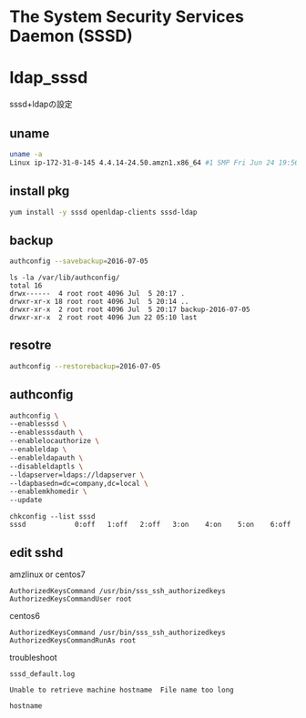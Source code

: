 The System Security Services Daemon (SSSD)
==========================================

# ldap_sssd
sssd+ldapの設定


uname
----
```bash
uname -a
Linux ip-172-31-0-145 4.4.14-24.50.amzn1.x86_64 #1 SMP Fri Jun 24 19:56:04 UTC 2016 x86_64 x86_64 x86_64 GNU/Linux
```
install pkg
----
```bash
yum install -y sssd openldap-clients sssd-ldap
```

backup
----
```bash
authconfig --savebackup=2016-07-05
```

```
ls -la /var/lib/authconfig/
total 16
drwx------  4 root root 4096 Jul  5 20:17 .
drwxr-xr-x 18 root root 4096 Jul  5 20:14 ..
drwxr-xr-x  2 root root 4096 Jul  5 20:17 backup-2016-07-05
drwxr-xr-x  2 root root 4096 Jun 22 05:10 last
```

resotre
---
```bash
authconfig --restorebackup=2016-07-05
```

authconfig
---
```bash
authconfig \
--enablesssd \
--enablesssdauth \
--enablelocauthorize \
--enableldap \
--enableldapauth \
--disableldaptls \
--ldapserver=ldaps://ldapserver \
--ldapbasedn=dc=company,dc=local \
--enablemkhomedir \
--update
```

```
chkconfig --list sssd
sssd            0:off   1:off   2:off   3:on    4:on    5:on    6:off
```

## edit sshd


amzlinux or centos7 
```
AuthorizedKeysCommand /usr/bin/sss_ssh_authorizedkeys
AuthorizedKeysCommandUser root
```

centos6 
```
AuthorizedKeysCommand /usr/bin/sss_ssh_authorizedkeys
AuthorizedKeysCommandRunAs root
```


troubleshoot

`sssd_default.log`
```
Unable to retrieve machine hostname  File name too long
```
```
hostname
```
